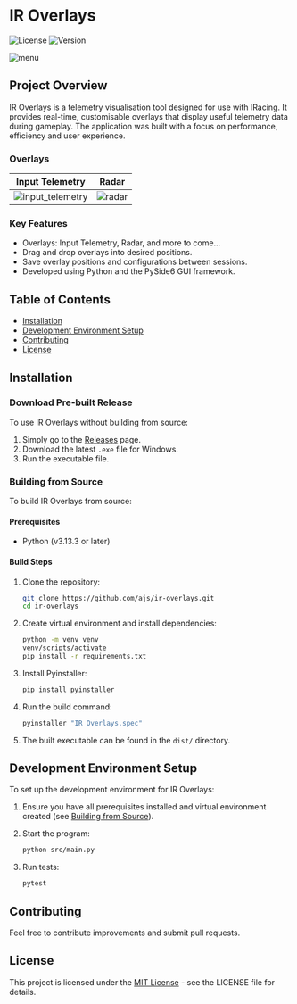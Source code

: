 # IR Overlays

![License](https://img.shields.io/badge/license-MIT-blue.svg)
![Version](https://img.shields.io/badge/version-1.0.0-green.svg)

![menu](https://github.com/user-attachments/assets/22f1d31f-6f91-40a7-826f-5e086951c3f8)

## Project Overview

IR Overlays is a telemetry visualisation tool designed for use with IRacing. It provides real-time, customisable overlays that display useful telemetry data during gameplay. The application was built with a focus on performance, efficiency and user experience.

### Overlays

  | Input Telemetry                                    | Radar                                            |
  |:--------------------------------------------------:|:------------------------------------------------:|
  | ![input_telemetry](https://github.com/user-attachments/assets/c666f5fc-7bad-4700-92d2-5482d3d08708) | ![radar](https://github.com/user-attachments/assets/6df11d7b-f028-4c2b-9d24-829b90ed8f4b) |

### Key Features

-   Overlays: Input Telemetry, Radar, and more to come...
-   Drag and drop overlays into desired positions.
-   Save overlay positions and configurations between sessions.
-   Developed using Python and the PySide6 GUI framework.

## Table of Contents

-   [Installation](#installation)
-   [Development Environment Setup](#development-environment-setup)
-   [Contributing](#contributing)
-   [License](#license)

## Installation

### Download Pre-built Release

To use IR Overlays without building from source:

1. Simply go to the [Releases](https://github.com/ajs/ir-overlays/releases) page.
2. Download the latest `.exe` file for Windows.
3. Run the executable file.

### Building from Source

To build IR Overlays from source:

#### Prerequisites

-   Python (v3.13.3 or later)

#### Build Steps

1. Clone the repository:

    ```bash
    git clone https://github.com/ajs/ir-overlays.git
    cd ir-overlays
    ```

2. Create virtual environment and install dependencies:

    ```bash
    python -m venv venv
    venv/scripts/activate
    pip install -r requirements.txt
    ```

3. Install Pyinstaller:

    ```bash
    pip install pyinstaller
    ```

4. Run the build command:

    ```bash
    pyinstaller "IR Overlays.spec"
    ```

5. The built executable can be found in the `dist/` directory.

## Development Environment Setup

To set up the development environment for IR Overlays:

1. Ensure you have all prerequisites installed and virtual environment created (see [Building from Source](#building-from-source)).

2. Start the program:

    ```bash
    python src/main.py
    ```

3. Run tests:

    ```bash
    pytest
    ```

## Contributing

Feel free to contribute improvements and submit pull requests.

## License

This project is licensed under the [MIT License](LICENSE) - see the LICENSE file for details.
